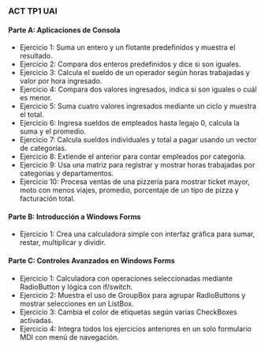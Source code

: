 ### ACT TP1 UAI

#### Parte A: Aplicaciones de Consola

- Ejercicio 1: Suma un entero y un flotante predefinidos y muestra el resultado.
- Ejercicio 2: Compara dos enteros predefinidos y dice si son iguales.
- Ejercicio 3: Calcula el sueldo de un operador según horas trabajadas y valor por hora ingresado.
- Ejercicio 4: Compara dos valores ingresados, indica si son iguales o cuál es menor.
- Ejercicio 5: Suma cuatro valores ingresados mediante un ciclo y muestra el total.
- Ejercicio 6: Ingresa sueldos de empleados hasta legajo 0, calcula la suma y el promedio.
- Ejercicio 7: Calcula sueldos individuales y total a pagar usando un vector de categorías.
- Ejercicio 8: Extiende el anterior para contar empleados por categoría.
- Ejercicio 9: Usa una matriz para registrar y mostrar horas trabajadas por categorías y departamentos.
- Ejercicio 10: Procesa ventas de una pizzería para mostrar ticket mayor, moto con menos viajes, promedio, porcentaje de un tipo de pizza y facturación total.

#### Parte B: Introducción a Windows Forms

- Ejercicio 1: Crea una calculadora simple con interfaz gráfica para sumar, restar, multiplicar y dividir.

#### Parte C: Controles Avanzados en Windows Forms

- Ejercicio 1: Calculadora con operaciones seleccionadas mediante RadioButton y lógica con if/switch.
- Ejercicio 2: Muestra el uso de GroupBox para agrupar RadioButtons y mostrar selecciones en un ListBox.
- Ejercicio 3: Cambia el color de etiquetas según varias CheckBoxes activadas.
- Ejercicio 4: Integra todos los ejercicios anteriores en un solo formulario MDI con menú de navegación.
